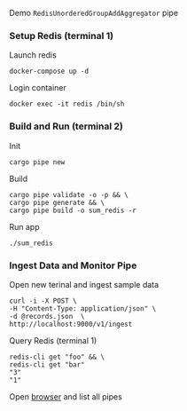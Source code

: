 Demo `RedisUnorderedGroupAddAggregator` pipe
### Setup Redis (terminal 1)
Launch redis
```
docker-compose up -d
```
Login container
```
docker exec -it redis /bin/sh
```
### Build and Run (terminal 2)
Init
```
cargo pipe new
```
Build
```
cargo pipe validate -o -p && \
cargo pipe generate && \
cargo pipe build -o sum_redis -r
```
Run app
```
./sum_redis
```
### Ingest Data and Monitor Pipe 
Open new terinal and ingest sample data
```
curl -i -X POST \
-H "Content-Type: application/json" \
-d @records.json  \
http://localhost:9000/v1/ingest
```
Query Redis (terminal 1)
```
redis-cli get "foo" && \
redis-cli get "bar"
"3"
"1"
```
Open [browser](http://localhost:8000/v1/pipe) and list all pipes